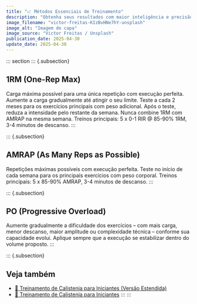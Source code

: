 ```yaml
---
title: "📈 Métodos Essenciais de Treinamento"
description: "Obtenha seus resultados com maior inteligência e precisão."
image_filename: "victor-freitas-KIzBvHNe7hY-unsplash"
image_alt: "Imagem de capa"
image_source: "Victor Freitas / Unsplash"
publication_date: 2025-04-30
update_date: 2025-04-30
---
```

::: section
::: {.subsection}
## 1RM (One-Rep Max)

Carga máxima possível para uma única repetição com execução perfeita. Aumente a carga gradualmente até atingir o seu limite. Teste a cada 2 meses para os exercícios principais com peso adicional. Após o teste, reduza a intensidade pelo restante da semana. Nunca combine 1RM com AMRAP na mesma semana. Treinos principais: 5 x 0-1 RIR @ 85-90% 1RM, 3-4 minutos de descanso.
:::

::: {.subsection}
## AMRAP (As Many Reps as Possible)

Repetições máximas possíveis com execução perfeita. Teste no início de cada semana para os principais exercícios com peso corporal. Treinos principais: 5 x 85-90% AMRAP, 3-4 minutos de descanso.
:::

::: {.subsection}
## PO (Progressive Overload)

Aumente gradualmente a dificuldade dos exercícios – com mais carga, menor descanso, maior amplitude ou complexidade técnica – conforme sua capacidade evolui. Aplique sempre que a execução se estabilizar dentro do volume proposto.
:::

::: {.subsection}
## Veja também
* [💪 Treinamento de Calistenia para Iniciantes (Versão Estendida)](/calisthenics-training-for-beginners-versao-estendida/)
* [🤸 Treinamento de Calistenia para Iniciantes](/calisthenics-training-for-beginners/)
:::
:::
